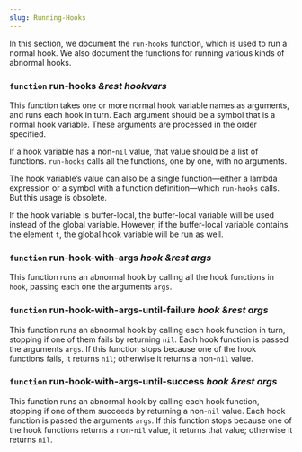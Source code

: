 ```yaml
---
slug: Running-Hooks
---
```


In this section, we document the `run-hooks` function, which is used to run a normal hook. We also document the functions for running various kinds of abnormal hooks.

### <span className="tag function">`function`</span> **run-hooks** *\&rest hookvars*

This function takes one or more normal hook variable names as arguments, and runs each hook in turn. Each argument should be a symbol that is a normal hook variable. These arguments are processed in the order specified.

If a hook variable has a non-`nil` value, that value should be a list of functions. `run-hooks` calls all the functions, one by one, with no arguments.

The hook variable’s value can also be a single function—either a lambda expression or a symbol with a function definition—which `run-hooks` calls. But this usage is obsolete.

If the hook variable is buffer-local, the buffer-local variable will be used instead of the global variable. However, if the buffer-local variable contains the element `t`, the global hook variable will be run as well.

### <span className="tag function">`function`</span> **run-hook-with-args** *hook \&rest args*

This function runs an abnormal hook by calling all the hook functions in `hook`, passing each one the arguments `args`.

### <span className="tag function">`function`</span> **run-hook-with-args-until-failure** *hook \&rest args*

This function runs an abnormal hook by calling each hook function in turn, stopping if one of them fails by returning `nil`. Each hook function is passed the arguments `args`. If this function stops because one of the hook functions fails, it returns `nil`; otherwise it returns a non-`nil` value.

### <span className="tag function">`function`</span> **run-hook-with-args-until-success** *hook \&rest args*

This function runs an abnormal hook by calling each hook function, stopping if one of them succeeds by returning a non-`nil` value. Each hook function is passed the arguments `args`. If this function stops because one of the hook functions returns a non-`nil` value, it returns that value; otherwise it returns `nil`.
